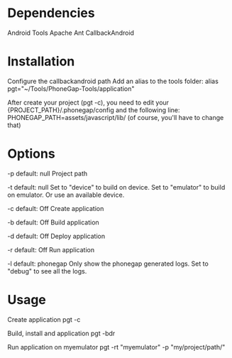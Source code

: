 # Dependencies #
  Android Tools
  Apache Ant
  CallbackAndroid

# Installation #
  Configure the callbackandroid path
  Add an alias to the tools folder:
    alias pgt="~/Tools/PhoneGap-Tools/application"
    
  After create your project (pgt -c), you need to edit your {PROJECT_PATH}/.phonegap/config and the following line:
  PHONEGAP_PATH=assets/javascript/lib/
  (of course, you'll have to change that)

# Options #
  -p default: null
  Project path

  -t default: null
  Set to "device" to build on device.
  Set to "emulator" to build on emulator.
  Or use an available device.

  -c default: Off
  Create application

  -b default: Off
  Build application

  -d default: Off
  Deploy application

  -r default: Off
  Run application

  -l default: phonegap
  Only show the phonegap generated logs.
  Set to "debug" to see all the logs.
  
# Usage #
  Create application
  pgt -c
  
  Build, install and application
  pgt -bdr 

  Run application on myemulator
  pgt -rt "myemulator" -p "my/project/path/"